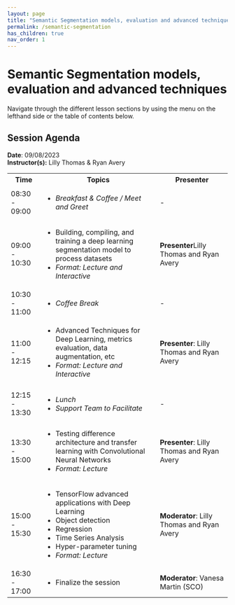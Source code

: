 ```yaml
---
layout: page
title: "Semantic Segmentation models, evaluation and advanced techniques"
permalink: /semantic-segmentation
has_children: true
nav_order: 1
---
```




# Semantic Segmentation models, evaluation and advanced techniques
Navigate through the different lesson sections by using the menu on the lefthand side or the table of contents below. 

## Session Agenda
**Date**: 09/08/2023  
**Instructor(s):** Lilly Thomas & Ryan Avery

<table>
  <tbody>
    <tr>
      <th align="center">Time</th>
      <th align="center">Topics</th>
      <th align="center">Presenter</th>
    </tr>
    <tr>
      <td>08:30 - 09:00</td>
      <td>
        <ul>
            <li><em>Breakfast & Coffee / Meet and Greet</em></li>
         </ul>
      </td>
      <td>-</td>
    </tr>
    <tr>
      <td>09:00 - 10:30</td>
      <td>
        <ul>
            <li>Building, compiling, and training a deep learning segmentation model to process datasets</li>
            <li><em>Format: Lecture and Interactive</em></li>
        </ul>
      </td>
      <td><strong>Presenter</strong>Lilly Thomas and Ryan Avery</td>
    </tr>
    <tr>
      <td>10:30 - 11:00</td>
      <td>
        <ul>
            <li><em>Coffee Break</em></li>
        </ul>
      </td>
      <td>-</td>
    </tr>
    <tr>
      <td>11:00 - 12:15</td>
      <td>
        <ul>
          <li>Advanced Techniques for Deep Learning, metrics evaluation, data augmentation, etc</li>
          <li><em>Format: Lecture and Interactive</em></li>
        </ul>
      </td>
      <td><strong>Presenter</strong>: Lilly Thomas and Ryan Avery</td>
    </tr>
    <tr>
      <td>12:15 - 13:30</td>
      <td>
        <ul>
            <li><em>Lunch</em></li>
            <li><em>Support Team to Facilitate</em></li>
        </ul>
      </td>
      <td>-</td>
    </tr>
    <tr>
      <td>13:30 - 15:00</td>
      <td>
        <ul>
          <li>Testing difference architecture and transfer learning with Convolutional Neural Networks</li>
          <li><em>Format: Lecture</em></li>
        </ul>
      </td>
      <td><strong>Presenter</strong>: Lilly Thomas and Ryan Avery</td>
    </tr>
    <tr>
      <td>15:00 - 15:30</td>
      <td>
        <ul>
          <li>TensorFlow advanced applications with Deep Learning</li>
          <li>Object detection</li>
          <li>Regression</li>
          <li>Time Series Analysis</li>
          <li>Hyper-parameter tuning</li>
          <li><em>Format: Lecture</em></li>
        </ul>
      </td>
      <td><strong>Moderator</strong>: Lilly Thomas and Ryan Avery</td>
    </tr>
    <tr>
      <td>16:30 - 17:00</td>
      <td>
        <ul>
            <li>Finalize the session</li>
         </ul>
      </td>
      <td><strong>Moderator</strong>: Vanesa Martin (SCO)</td>
    </tr>
  </tbody>
</table>


